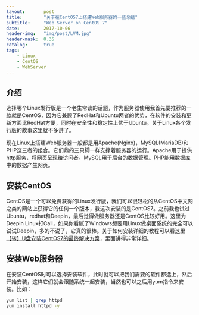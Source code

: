 ```yaml
---
layout:       post
title:        "关于在CentOS7上搭建Web服务器的一些总结"
subtitle:     "Web Server on CentOS 7"
date:         2017-10-06
header-img:   "img/post/LVM.jpg"
header-mask:  0.35
catalog:      true
tags:
    - Linux 
    - CentOS
    - WebServer
---
```


## 介绍
选择哪个Linux发行版是一个老生常谈的话题，作为服务器使用我首先要推荐的一款就是CentOS，因为它兼顾了RedHat和Ubuntu两者的优势，在软件的安装和更新方面比RedHat方便，同时在安全性和稳定性上优于Ubuntu。关于Linux各个发行版的故事这里就不多讲了。

现在Linux上搭建Web服务器一般都是用Apache(Nginx)，MySQL(MariaDB)和PHP这三者的组合。它们鼎的三只脚一样支撑着服务器的运行。Apache用于提供http服务，将网页呈现给访问者。MySQL用于后台的数据管理。PHP能用数据库中的数据产生网页。

## 安装CentOS
CentOS是一个可以免费获得的Linux发行版，我们可以很轻松的从CentOS中文网之类的网站上获得它的任何一个版本，我这次安装的是CentOS7。之前我也试过Ubuntu，redhat和Deepin，最后觉得做服务器还是CentOS比较好用。这里为Deepin Linux打Call，如果你看腻了Windows想要用Linux做桌面系统的完全可以试试Deepin，多的不说了，它真的很棒。关于如何安装详细的教程可以看这里[【转】U盘安装CentOS7的最终解决方案](https://www.cnblogs.com/hfyfpga/p/5789681.html)，里面讲得非常详细。


## 安装Web服务器
在安装CentOS时可以选择安装软件，此时就可以把我们需要的软件都选上，然后开始安装，这样它们就会跟随系统一起安装，当然也可以之后用yum指令来安装。比如：
```sh
yum list | grep httpd
yum install httpd -y
```